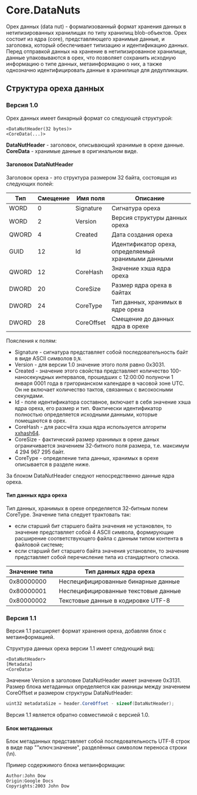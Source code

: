 ﻿# Core.DataNuts

Орех данных (data nut) - формализованный формат хранения данных в нетипизированных хранилищах по типу хранилищ blob-объектов.
Орех состоит из ядра (core), представляющего хранимые данные, и заголовка, который обеспечивает типизацию и идентификацию данных.
Перед отправкой данных на хранение в нетипизированное хранилище, данные упаковываются в орех, что позволяет сохранить исходную информацию о типе данных,
метаинформацию о них, а также однозначно идентифицировать данные в хранилище для дедупликации.

## Структура ореха данных

### Версия 1.0

Орех данных имеет бинарный формат со следующей структурой:
```
<DataNutHeader(32 bytes)>
<CoreData(...)>
```

**DataNutHeader** - заголовок, описывающий хранимые в орехе данные.
**CoreData** - хранимые данные в оригинальном виде.

#### Заголовок DataNutHeader

Заголовок ореха - это структура размером 32 байта, состоящая из следующих полей:

|Тип|Смещение|Имя поля|Описание|
|---|---|--------|--------|
|WORD|0|Signature|Сигнатура ореха|
|WORD|2|Version|Версия структуры данных ореха|
|QWORD|4|Created|Дата создания ореха|
|GUID|12|Id|Идентификатор ореха, определяемый хранимыми данными|
|QWORD|12|CoreHash|Значение хэша ядра ореха|
|DWORD|20|CoreSize|Размер ядра ореха в байтах|
|DWORD|24|CoreType|Тип данных, хранимых в ядре ореха|
|DWORD|28|CoreOffset|Смещение до данных ядра в орехе|

Поясления к полям:
 * Signature - сигнатура представляет собой последовательность байт в виде ASCII символов `D`,`N`.
 * Version - для версии 1.0 значение этого поля равно 0x3031.
 * Created - значение этого свойства представляет количество 100-наносекундных интервалов, прошедших с 12:00:00 полуночи 1 января 0001 года в григорианском календаре в часовой зоне UTC. Он не включает количество тактов, связанных с високосными секундами.
 * Id - поле идентификатора составное, включает в себя значение хэша ядра ореха, его размер и тип. Фактически идентификатор полностью определяется исходными данными, которые помещаются в орех.
 * CoreHash - для рассчёта хэша ядра используется алгоритм [xxhash64](https://learn.microsoft.com/ru-ru/dotnet/api/system.io.hashing.xxhash64).
 * CoreSize - фактический размер хранимых в орехе даных ограничивается значением 32-битного поля размера, т.е. максимум 4 294 967 295 байт.
 * CoreType - определение типа данных, хранимых в орехе описывается в разделе ниже.

За блоком DataNutHeader следуют непосредственно данные ядра ореха.

#### Тип данных ядра ореха

Тип данных, хранимых в орехе определяется 32-битным полем CoreType.
Значение типа следует трактовать так:
 * если старший бит старшего байта значения не установлен, то значение представляет собой 4 ASCII символа, формирующие расширение соответствующего файла с данным типом контента в файловой системе;
 * если старший бит старшего байта значения установлен, то значение представляет собой перечисление типа из стандартного списка.

|Значение типа|Тип данных ядра ореха|
|---|--------|
|0x80000000|Неспецифицированные бинарные данные|
|0x80000001|Неспецифицированные текстовые данные|
|0x80000002|Текстовые данные в кодировке UTF-8|

### Версия 1.1

Версия 1.1 расширяет формат хранения ореха, добавляя блок с метаинформацией.

Структура данных ореха версии 1.1 имеет следующий вид:
```
<DataNutHeader>
[Metadata]
<CoreData>
```

Значение Version в заголовке DataNutHeader имеет значение 0x3131.
Размер блока метаданных определяется как разницы между значением CoreOffset и размером структуры DataNutHeader:
```csharp
uint32 metadataSize = header.CoreOffset - sizeof(DataNutHeader);
```

Версия 1.1 является обратно совместимой с версией 1.0.

#### Блок метаданных

Блок метаданных представляет собой последовательность UTF-8 строк в виде пар ""ключ:значение", разделённых символом переноса строки (\n).

Пример содержимого блока метаинформации:
```
Author:John Dow
Origin:Google Docs
Copyrights:2003 John Dow
```

